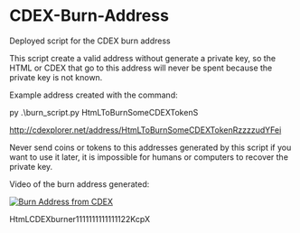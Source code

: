 # CDEX-Burn-Address
Deployed script for the CDEX burn address 


This script create a valid address without generate a private key, so the HTML or CDEX that go to this address will never be spent because the private key is not known.

Example address created with the command:

py .\burn_script.py HtmLToBurnSomeCDEXTokenS

http://cdexplorer.net/address/HtmLToBurnSomeCDEXTokenRzzzzudYFei


Never send coins or tokens to this addresses generated by this script if you want to use it later, it is impossible for humans or computers to recover the private key.

Video of the burn address generated:

[![Burn Address from CDEX](https://img.youtube.com/vi/MeOvk-0pDeY/0.jpg)](https://www.youtube.com/watch?v=MeOvk-0pDeY)

HtmLCDEXburner1111111111111122KcpX
